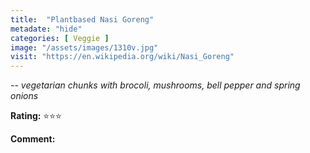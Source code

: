 ```yaml
---
title:  "Plantbased Nasi Goreng"
metadate: "hide"
categories: [ Veggie ]
image: "/assets/images/1310v.jpg"
visit: "https://en.wikipedia.org/wiki/Nasi_Goreng"
---
```


_-- vegetarian chunks with brocoli, mushrooms, bell pepper and spring onions_

**Rating:** ⭐️⭐️⭐️  
  
**Comment:**
